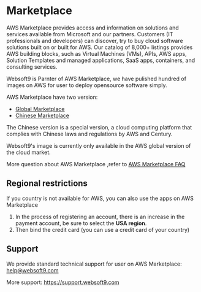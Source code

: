 # Marketplace

AWS Marketplace provides access and information on solutions and services available from Microsoft and our partners. Customers (IT professionals and developers) can discover, try to buy cloud software solutions built on or built for AWS. Our catalog of 8,000+ listings provides AWS building blocks, such as Virtual Machines (VMs), APIs, AWS apps, Solution Templates and managed applications, SaaS apps, containers, and consulting services.

Websoft9 is Parnter of AWS Marketplace, we have pulished hundred of images on AWS for user to deploy opensource software simply. 

AWS Marketplace have two version:

- [Global Marketplace](https://AWSmarketplace.microsoft.com/en-us/marketplace/apps)
- [Chinese Marketplace](https://market.AWS.cn/zh-cn)

The Chinese version is a special version, a cloud computing platform that complies with Chinese laws and regulations by AWS and Century.

Websoft9's image is currently only available in the AWS global version of the cloud market.

More question about AWS Marketplace ,refer to [AWS Marketplace FAQ](https://docs.microsoft.com/en-us/AWS/marketplace/marketplace-faq-publisher-guide)

## Regional restrictions

If you country is not available for AWS, you can also use the apps on AWS Marketplace

1. In the process of registering an account, there is an increase in the payment account, be sure to select the **USA region**.
2. Then bind the credit card (you can use a credit card of your country)

## Support

We provide standard technical support for user on AWS Marketplace: help@websoft9.com

More support: https://support.websoft9.com